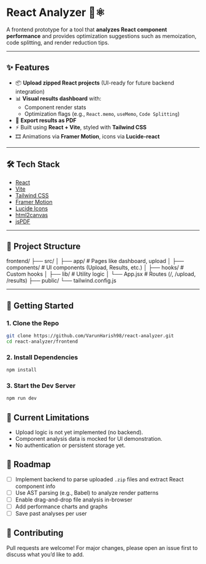 # React Analyzer 🧠⚛️

A frontend prototype for a tool that **analyzes React component performance** and provides optimization suggestions such as memoization, code splitting, and render reduction tips.

---

## ✨ Features

- 📦 **Upload zipped React projects** (UI-ready for future backend integration)
- 📊 **Visual results dashboard** with:
  - Component render stats
  - Optimization flags (e.g., `React.memo`, `useMemo`, `Code Splitting`)
- 📄 **Export results as PDF**
- ⚡️ Built using **React + Vite**, styled with **Tailwind CSS**
- 🎞️ Animations via **Framer Motion**, icons via **Lucide-react**

---

## 🛠 Tech Stack

- [React](https://react.dev)
- [Vite](https://vitejs.dev)
- [Tailwind CSS](https://tailwindcss.com)
- [Framer Motion](https://www.framer.com/motion/)
- [Lucide Icons](https://lucide.dev)
- [html2canvas](https://html2canvas.hertzen.com/)
- [jsPDF](https://github.com/parallax/jsPDF)

---

## 📁 Project Structure

frontend/ ├── src/ │ ├── app/ # Pages like dashboard, upload │ ├── components/ # UI components (Upload, Results, etc.) │ ├── hooks/ # Custom hooks │ ├── lib/ # Utility logic │ └── App.jsx # Routes (/, /upload, /results) ├── public/ └── tailwind.config.js


---

## 🚀 Getting Started

### 1. Clone the Repo

```bash
git clone https://github.com/VarunHarish98/react-analyzer.git
cd react-analyzer/frontend
```
### 2. Install Dependencies

```bash
npm install
```

### 3. Start the Dev Server

```bash
npm run dev
```


## 🧪 Current Limitations

- Upload logic is not yet implemented (no backend).
- Component analysis data is mocked for UI demonstration.
- No authentication or persistent storage yet.

## 📌 Roadmap

- [ ] Implement backend to parse uploaded `.zip` files and extract React component info
- [ ] Use AST parsing (e.g., Babel) to analyze render patterns
- [ ] Enable drag-and-drop file analysis in-browser
- [ ] Add performance charts and graphs
- [ ] Save past analyses per user

## 🤝 Contributing

Pull requests are welcome! For major changes, please open an issue first to discuss what you’d like to add.
